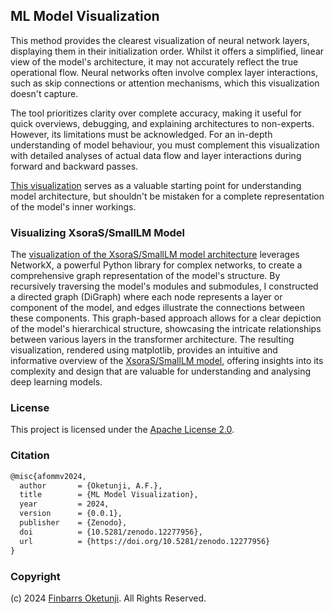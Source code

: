 ## ML Model Visualization

This method provides the clearest visualization of neural network layers, displaying them in their initialization order. Whilst it offers a simplified, linear view of the model's architecture, it may not accurately reflect the true operational flow. Neural networks often involve complex layer interactions, such as skip connections or attention mechanisms, which this visualization doesn't capture.

The tool prioritizes clarity over complete accuracy, making it useful for quick overviews, debugging, and explaining architectures to non-experts. However, its limitations must be acknowledged. For an in-depth understanding of model behaviour, you must complement this visualization with detailed analyses of actual data flow and layer interactions during forward and backward passes.

[This visualization](./ml_model_visualization.ipynb) serves as a valuable starting point for understanding model architecture, but shouldn't be mistaken for a complete representation of the model's inner workings.

### Visualizing XsoraS/SmallLM Model

The [visualization of the XsoraS/SmallLM model architecture](./ml_model_visualization_example.ipynb) leverages NetworkX, a powerful Python library for complex networks, to create a comprehensive graph representation of the model's structure. By recursively traversing the model's modules and submodules, I constructed a directed graph (DiGraph) where each node represents a layer or component of the model, and edges illustrate the connections between these components. This graph-based approach allows for a clear depiction of the model's hierarchical structure, showcasing the intricate relationships between various layers in the transformer architecture. The resulting visualization, rendered using matplotlib, provides an intuitive and informative overview of the [XsoraS/SmallLM model](https://huggingface.co/XsoraS/SmallLM), offering insights into its complexity and design that are valuable for understanding and analysing deep learning models.

### License

This project is licensed under the [Apache License 2.0](./LICENSE).

### Citation

```tex
@misc{afommv2024,
  author       = {Oketunji, A.F.},
  title        = {ML Model Visualization},
  year         = 2024,
  version      = {0.0.1},
  publisher    = {Zenodo},
  doi          = {10.5281/zenodo.12277956},
  url          = {https://doi.org/10.5281/zenodo.12277956}
}
```

### Copyright

(c) 2024 [Finbarrs Oketunji](https://finbarrs.eu). All Rights Reserved.
